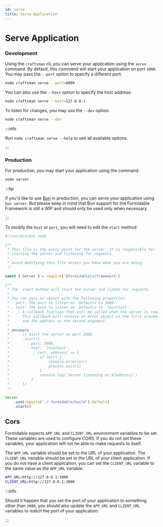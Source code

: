 ```yaml
---
id: serve
title: Serve Application
---
```


# Serve Application

### Development

Using the `craftsman` cli, you can serve your application using the `serve` command. By default, this command will start your application on port `3000`. You may pass the `--port` option to specify a different port:

```bash
node craftsman serve --port=8080
```

You can also use the `--host` option to specify the host address:

```bash
node craftsman serve --host=127.0.0.1
```

To listen for changes, you may use the `--dev` option:

```bash
node craftsman serve --dev
```

:::info

Run `node craftsman serve --help` to see all available options.

:::

### Production

For production, you may start your application using the command:

```bash
node server
```

:::tip

If you'd like to use [Bun](https://bun.sh/) in production, you can serve your application using `bun server`. But please keep in mind that Bun support for the Formidable Framework is still a WIP and should only be used only when necessary.

:::

To modify the `host` or `port`, you will need to edit the `start` method:

```typescript title="server" showLineNumbers
#!/usr/bin/env node

/**
 * This file is the entry point for the server. It is responsible for
 * starting the server and listening for requests.
 *
 * Avoid modifying this file unless you know what you are doing.
 */

const { Server } = require('@formidablejs/framework')

/**
 * The .start method will start the server and listen for requests.
 *
 * You can pass an object with the following properties:
 * - port: The port to listen on. Defaults to 3000.
 * - host: The host to listen on. Defaults to 'localhost'.
 * - _: A callback function that will be called when the server is ready.
 * 		This callback will receive an error object as the first argument
 * 		and the address as the second argument.
 *
 * @example
 * 		// Start the server on port 3000
 * 		.start({
 * 			port: 3000,
 * 			host: 'localhost',
 * 			_: (err, address) => {
 * 				if (err) {
 * 					console.error(err)
 * 					process.exit(1)
 * 				}
 * 				console.log(`Server listening on ${address}`)
 * 			}
 * 		})
 */

Server
	.use(require('./.formidable/build').default)
	.start()
```

## Cors

Formidable expects `APP_URL` and `CLIENT_URL` environment variables to be set. These variables are used to configure CORS. If you do not set these variables, your application will not be able to make requests to itself.

The `APP_URL` variable should be set to the URL of your application. The `CLIENT_URL` variable should be set to the URL of your client application. If you do not have a client application, you can set the `CLIENT_URL` variable to the same value as the `APP_URL` variable:

```bash title=".env"
APP_URL=http://127.0.0.1:3000
CLIENT_URL=http://127.0.0.1:3000
```

:::info

Should it happen that you set the port of your application to something other than `3000`, you should also update the `APP_URL` and `CLIENT_URL` variables to match the port of your application.

:::
